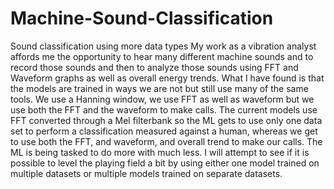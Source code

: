 # Machine-Sound-Classification
Sound classification using more data types
My work as a vibration analyst affords me the opportunity to hear many different machine sounds and to record those sounds and then to analyze those sounds using FFT and Waveform graphs as well as overall energy trends. What I have found is that the models are trained in ways we are not but still use many of the same tools. We use a Hanning window, we use FFT as well as waveform but we use both the FFT and the waveform to make calls. The current models use FFT converted through a Mel filterbank so the ML gets to use only one data set to perform a classification measured against a human, whereas we get to use both the FFT, and waveform, and overall trend to make our calls. The ML is being tasked to do more with much less. I will attempt to see if it is possible to level the playing field a bit by using either one model trained on multiple datasets or multiple models trained on separate datasets.

